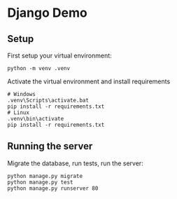 # Django Demo

## Setup

First setup your virtual environment:

```
python -m venv .venv
```

Activate the virtual environment and install requirements

```
# Windows
.venv\Scripts\activate.bat
pip install -r requirements.txt
# Linux
.venv\bin\activate
pip install -r requirements.txt
```

## Running the server

Migrate the database, run tests, run the server:

```
python manage.py migrate
python manage.py test
python manage.py runserver 80
```